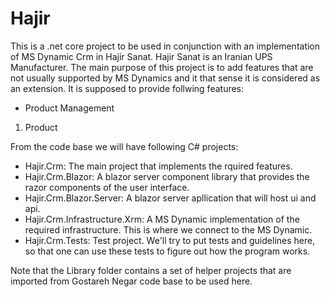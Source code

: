 # Hajir
This is a .net core project to be used in conjunction with an implementation of MS Dynamic Crm in Hajir Sanat.
Hajir Sanat is an Iranian UPS Manufacturer.
The main purpose of this project is to add features that are not usually supported by MS Dynamics and it that sense it is considered as an extension.
It is supposed to provide follwing features:
* Product Management
1. Product 

From the code base we will have following C# projects:
* Hajir.Crm: The main project that implements the rquired features.
* Hajir.Crm.Blazor: A blazor server component library that provides the razor components of the user interface.
* Hajir.Crm.Blazor.Server: A blazor server apllication that will host ui and api.
* Hajir.Crm.Infrastructure.Xrm: A MS Dynamic implementation of the required infrastructure. This is where we connect to the MS Dynamic.
* Hajir.Crm.Tests: Test project. We'll try to put tests and guidelines here, so that one can use these tests to figure out how the program works.

Note that the Library folder contains a set of helper projects that are imported from Gostareh Negar code base to be used here.







